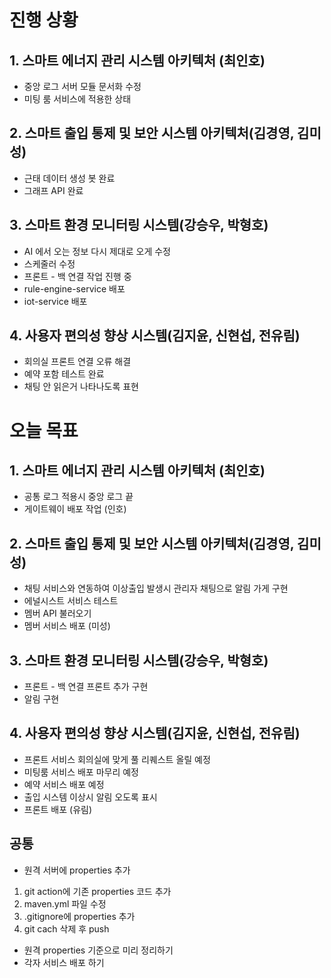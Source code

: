 # 진행 상황


## 1. 스마트 에너지 관리 시스템 아키텍처 (최인호)
- 중앙 로그 서버 모듈 문서화 수정
- 미팅 룸 서비스에 적용한 상태

## 2. 스마트 출입 통제 및 보안 시스템 아키텍처(김경영, 김미성)
- 근태 데이터 생성 봇 완료
- 그래프 API 완료

## 3. 스마트 환경 모니터링 시스템(강승우, 박형호)
- AI 에서 오는 정보 다시 제대로 오게 수정
- 스케줄러 수정
- 프론트 - 백 연결 작업 진행 중
- rule-engine-service 배포
- iot-service 배포

## 4. 사용자 편의성 향상 시스템(김지윤, 신현섭, 전유림)
- 회의실 프론트 연결 오류 해결
- 예약 포함 테스트 완료
- 채팅 안 읽은거 나타나도록 표현

# 오늘 목표

## 1. 스마트 에너지 관리 시스템 아키텍처 (최인호)
- 공통 로그 적용시 중앙 로그 끝
- 게이트웨이 배포 작업 (인호)

## 2. 스마트 출입 통제 및 보안 시스템 아키텍처(김경영, 김미성)
- 채팅 서비스와 연동하여 이상출입 발생시 관리자 채팅으로 알림 가게 구현
- 에널시스트 서비스 테스트
- 멤버 API 불러오기
- 멤버 서비스 배포 (미성)

## 3. 스마트 환경 모니터링 시스템(강승우, 박형호)
- 프론트 - 백 연결 프론트 추가 구현
- 알림 구현

## 4. 사용자 편의성 향상 시스템(김지윤, 신현섭, 전유림)
- 프론트 서비스 회의실에 맞게 풀 리퀘스트 올릴 예정
- 미팅룸 서비스 배포 마무리 예정
- 예약 서비스 배포 예정
- 출입 시스템 이상시 알림 오도록 표시
- 프론트 배포 (유림)


## 공통
- 원격 서버에 properties 추가
1. git action에 기존 properties 코드 추가
2. maven.yml 파일 수정
3. .gitignore에 properties 추가
4. git cach 삭제 후 push

- 원격 properties 기준으로 미리 정리하기
- 각자 서비스 배포 하기